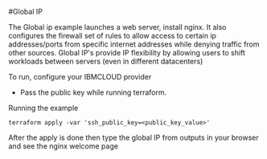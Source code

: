 #Global IP

The Global ip example launches a web server, install nginx. It also configures the firewall set of rules to allow access to certain ip addresses/ports from specific internet addresses while denying traffic from other sources.
Global IP's provide IP flexibility by allowing users to shift workloads between servers (even in different datacenters)

To run, configure your IBMCLOUD provider

* Pass the public key while running terraform.

Running the example
```
terraform apply -var 'ssh_public_key=<public_key_value>'
```

After the apply is done then type the global IP from outputs in your browser and see the nginx welcome page